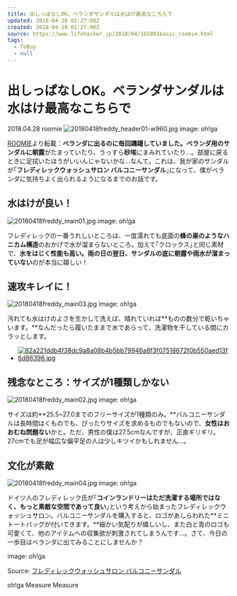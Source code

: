 ```yaml
---
title: 出しっぱなしOK。ベランダサンダルは水はけ最高なこちらで
updated: 2018-04-28 02:27:08Z
created: 2018-04-28 02:27:08Z
source: https://www.lifehacker.jp/2018/04/165891basic_roomie.html
tags:
  - ToBuy
  - null
---
```


# 出しっぱなしOK。ベランダサンダルは水はけ最高なこちらで

2018.04.28
roomie
![20180418freddy_header01-w960.jpg](../_resources/20180418freddy_header01-w960.jpg)
image: oh!ga

[ROOMIE](https://www.roomie.jp/2018/04/425709/)より転載：**ベランダに出るのに毎回躊躇していました。**ベランダ用のサンダルに**朝露**がたまっていたり、うっすら**砂埃**にまみれていたり…。部屋に戻るときに足拭いたほうがいいんじゃないかな…なんて。これは、我が家のサンダルが｢**フレディレックウォッシュサロン バルコニーサンダル**｣になって、僕がベランダに気持ちよく出られるようになるまでのお話です。

## 水はけが良い！

![20180418freddy_main01.jpg](../_resources/20180418freddy_main01.jpg)
image: oh!ga

フレディレックの一番うれしいところは、一度濡れても底面の**蜂の巣のようなハニカム構造**のおかげで水が溜まらないところ。加えて｢クロックス｣と同じ素材で、**水をはじく性能も高い。**雨の日の翌日、サンダルの底に**朝露や雨水が溜まっていない**のが本当に嬉しい！

## 速攻キレイに！

![20180418freddy_main03.jpg](../_resources/20180418freddy_main03.jpg)
image: oh!ga

汚れても水はけのよさを生かして洗えば、晴れていれば**ものの数分で乾いちゃいます。**なんだったら履いたままで水であらって、洗濯物を干している間にカラッとします。

- [ ![82a221ddb4f38dc9a8a08b4b5bb79946a8f3f07518672f0b550aed13f6d86396.jpg](../_resources/82a221ddb4f38dc9a8a08b4b5bb79946a8f3f07518672f0b550aed13f6d86396.jpg)](https://www.lifehacker.jp/2018/03/acuvue-omotesando-eye-difine-studio.html)

## 残念なところ：サイズが1種類しかない

![20180418freddy_main02.jpg](../_resources/20180418freddy_main02.jpg)
image: oh!ga

サイズは約**25.5~27.0までのフリーサイズが1種類のみ。**バルコニーサンダルは長時間はくものでも、ぴったりサイズを求めるものでもないので、**女性はおおむね問題ない**かと。ただ、男性の僕は27.5cmなんですが、正直ギリギリ。27cmでも足が幅広な偏平足の人は少しキツイかもしれません…。

## 文化が素敵

![20180418freddy_main04.jpg](../_resources/20180418freddy_main04.jpg)
image: oh!ga

ドイツ人のフレディレック氏が｢**コインランドリーはただ洗濯する場所ではなく、もっと素敵な空間であって良い**｣という考えから始まったフレディレックウォッシュサロン。バルコニーサンダルを購入すると、ロゴがあしらわれた**ミニトートバッグが付いてきます。**細かい気配りが嬉しいし、また白と青のロゴも可愛くて、他のアイテムへの収集欲が刺激されてしまうんです…。さて、今日の一歩目はベランダに出てみることにしませんか？

image: oh!ga

Source: [フレディレックウォッシュサロン バルコニーサンダル](http://shop.freddy-leck-sein-waschsalon.jp/shopdetail/000000000008/)

oh!ga
Measure
Measure